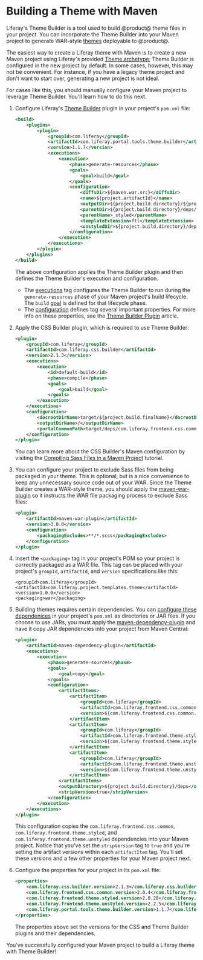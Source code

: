 # Building a Theme with Maven

Liferay's Theme Builder is a tool used to build @product@ theme files in your
project. You can incorporate the Theme Builder into your Maven project to
generate WAR-style
[themes](/developer/frameworks/-/knowledge_base/7-2/themes-and-layout-templates)
deployable to @product@.

The easiest way to create a Liferay theme with Maven is to create a new Maven
project using Liferay's provided
[Theme archetype](/developer/reference/-/knowledge_base/7-2/theme-template);
Theme Builder is configured in the new project by default. In some cases,
however, this may not be convenient. For instance, if you have a legacy theme
project and don't want to start over, generating a new project is not ideal. 

For cases like this, you should manually configure your Maven project to
leverage Theme Builder. You'll learn how to do this next.

1.  Configure Liferay's
    [Theme Builder](/developer/reference/-/knowledge_base/7-2/theme-builder-plugin)
    plugin in your project's `pom.xml` file:

    ```xml
    <build>
        <plugins>
            <plugin>
                <groupId>com.liferay</groupId>
                <artifactId>com.liferay.portal.tools.theme.builder</artifactId>
                <version>1.1.7</version>
                <executions>
                    <execution>
                        <phase>generate-resources</phase>
                        <goals>
                            <goal>build</goal>
                        </goals>
                        <configuration>
                            <diffsDir>${maven.war.src}</diffsDir>
                            <name>${project.artifactId}</name>
                            <outputDir>${project.build.directory}/${project.build.finalName}</outputDir>
                            <parentDir>${project.build.directory}/deps/com.liferay.frontend.theme.styled.jar</parentDir>
                            <parentName>_styled</parentName>
                            <templateExtension>ftl</templateExtension>
                            <unstyledDir>${project.build.directory}/deps/com.liferay.frontend.theme.unstyled.jar</unstyledDir>
                        </configuration>
                    </execution>
                </executions>
            </plugin>
        </plugins>
    </build>
    ```

    The above configuration applies the Theme Builder plugin and then defines
    the Theme Builder's execution and configuration.

    - The
      [executions](https://maven.apache.org/guides/mini/guide-configuring-plugins.html#Using_the_executions_Tag)
      tag configures the Theme Builder to run during the `generate-resources`
      phase of your Maven project's build lifecycle. The `build`
      [goal](http://maven.apache.org/guides/introduction/introduction-to-the-lifecycle.html#A_Build_Phase_is_Made_Up_of_Plugin_Goals)
      is defined for that lifecycle phase.
    - The
      [configuration](https://maven.apache.org/pom.html#Plugins) defines tag
      several important properties. For more info on these properties, see the
      [Theme Builder Plugin](/developer/reference/-/knowledge_base/7-2/theme-builder-plugin)
      article.

2.  Apply the CSS Builder plugin, which is required to use Theme Builder:

    ```xml
    <plugin>
        <groupId>com.liferay</groupId>
        <artifactId>com.liferay.css.builder</artifactId>
        <version>2.1.3</version>
        <executions>
            <execution>
                <id>default-build</id>
                <phase>compile</phase>
                <goals>
                    <goal>build</goal>
                </goals>
            </execution>
        </executions>
        <configuration>
            <docrootDirName>target/${project.build.finalName}</docrootDirName>
            <outputDirName>/</outputDirName>
            <portalCommonPath>target/deps/com.liferay.frontend.css.common.jar</portalCommonPath>
        </configuration>
    </plugin>
    ```

    You can learn more about the CSS Builder's Maven configuration by visiting
    the
    [Compiling Sass Files in a Maven Project](/developer/reference/-/knowledge_base/7-2/compiling-sass-files-in-a-maven-project)
    tutorial.

3.  You can configure your project to exclude Sass files from being packaged in
    your theme. This is optional, but is a nice convenience to keep any
    unnecessary source code out of your WAR. Since the Theme Builder creates
    a WAR-style theme, you should apply the
    [maven-war-plugin](https://maven.apache.org/plugins/maven-war-plugin/) so it
    instructs the WAR file packaging process to exclude Sass files:

    ```xml
    <plugin>
        <artifactId>maven-war-plugin</artifactId>
        <version>3.0.0</version>
        <configuration>
            <packagingExcludes>**/*.scss</packagingExcludes>
        </configuration>
    </plugin>
    ```

4.  Insert the `<packaging>` tag in your project's POM so your project is
    correctly packaged as a WAR file. This tag can be placed with your project's
    `groupId`, `artifactId`, and `version` specifications like this:

        <groupId>com.liferay</groupId>
        <artifactId>com.liferay.project.templates.theme</artifactId>
        <version>1.0.0</version>
        <packaging>war</packaging>

5.  Building themes requires certain dependencies. You can 
    [configure these dependenices](/developer/customization/-/knowledge_base/7-2/configuring-dependencies) 
    in your project's `pom.xml` as directories or JAR files. If you choose to 
    use JARs, you must apply the 
    [maven-dependency-plugin](http://maven.apache.org/plugins/maven-dependency-plugin/) 
    and have it copy JAR dependencies into your project from Maven Central: 

    ```xml
    <plugin>
        <artifactId>maven-dependency-plugin</artifactId>
        <executions>
            <execution>
                <phase>generate-sources</phase>
                <goals>
                    <goal>copy</goal>
                </goals>
                <configuration>
                    <artifactItems>
                        <artifactItem>
                            <groupId>com.liferay</groupId>
                            <artifactId>com.liferay.frontend.css.common</artifactId>
                            <version>${com.liferay.frontend.css.common.version}</version>
                        </artifactItem>
                        <artifactItem>
                            <groupId>com.liferay</groupId>
                            <artifactId>com.liferay.frontend.theme.styled</artifactId>
                            <version>${com.liferay.frontend.theme.styled.version}</version>
                        </artifactItem>
                        <artifactItem>
                            <groupId>com.liferay</groupId>
                            <artifactId>com.liferay.frontend.theme.unstyled</artifactId>
                            <version>${com.liferay.frontend.theme.unstyled.version}</version>
                        </artifactItem>
                    </artifactItems>
                    <outputDirectory>${project.build.directory}/deps</outputDirectory>
                    <stripVersion>true</stripVersion>
                </configuration>
            </execution>
        </executions>
    </plugin>
    ```

    This configuration copies the `com.liferay.frontend.css.common`,
    `com.liferay.frontend.theme.styled`, and
    `com.liferay.frontend.theme.unstyled` dependencies into your Maven project.
    Notice that you've set the `stripVersion` tag to `true` and you're setting
    the artifact versions within each `artifactItem` tag. You'll set these
    versions and a few other properties for your Maven project next.

6.  Configure the properties for your project in its `pom.xml` file:

    ```xml
    <properties>
        <com.liferay.css.builder.version>2.1.3</com.liferay.css.builder.version>
        <com.liferay.frontend.css.common.version>2.0.4</com.liferay.frontend.css.common.version>
        <com.liferay.frontend.theme.styled.version>2.0.28</com.liferay.frontend.theme.styled.version>
        <com.liferay.frontend.theme.unstyled.version>2.2.5</com.liferay.frontend.theme.unstyled.version>
        <com.liferay.portal.tools.theme.builder.version>1.1.7</com.liferay.portal.tools.theme.builder.version>
    </properties>
    ```

    The properties above set the versions for the CSS and Theme Builder plugins
    and their dependencies.

You've successfully configured your Maven project to build a Liferay theme with
Theme Builder!